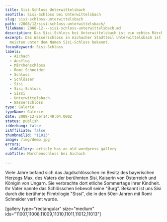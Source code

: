 ```yaml
---
title: Sisi-Schloss Unterwittelsbach
seoTitle: Sisi-Schloss bei Unterwittelsbach
slug: sisi-schloss-unterwittelsbach
path: /2008/12/sisi-schloss-unterwittelsbach/
fileName: 2008-12---sisi-schloss-unterwittelsbach.md
description: Das Sisi-Schloss bei Unterwittelsbach ist ein echtes Märchenschloss...
excerpt: Das Wasserschloss in Aichacher Stadtteil Unterwittelsbach ist den
  meisten unter dem Namen Sisi-Schloss bekannt.
focusKeyword: Sisi-Schloss
labels:
  - Aichach
  - Ausflug
  - Märchenschloss
  - Romi Schneider
  - Schloss
  - Schlösser
  - Sisi
  - Sisi-Schloss
  - Sissi
  - Unterwittelsbach
  - Wasserschloss
type: Galerie
typeName: Galerie
date: 2008-12-26T14:49:04.000Z
status: publish
isWerbung: false
isAffiliate: false
thumbnailId: "11013"
image: /img/demo.jpg
errors:
  oldGallery: article has an old wordpress gallery
subTitle: Märchenschloss bei Aichach
  
---
```


Viele Jahre befand sich das Jagdschlösschen im Besitz des bayerischen Herzogs
Max, des Vaters der berühmten Sisi, Kaiserin von Österreich und Königin von
Ungarn. Sie verbrachte dort etliche Sommertage ihrer Kindheit. Ihr Vater nannte
das Schlösschen liebevoll seine "Burg". Bekannt ist uns Sisi durch die berühmte
Filmtrilogie "Sissi", die in den 50er-Jahren mit Romi Schneider verfilmt wurde.

[gallery type="rectangular" size="medium"
ids="11007,11008,11009,11010,11011,11012,11013"]

  